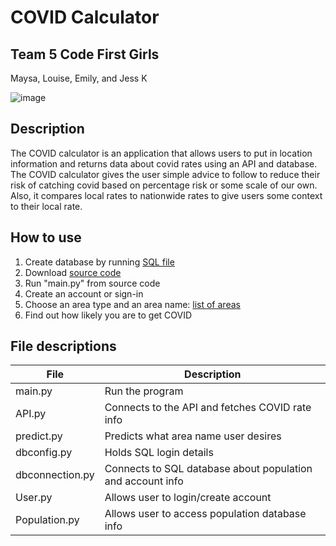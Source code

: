 # COVID Calculator

## Team 5 Code First Girls
Maysa, Louise, Emily, and Jess K

![image](https://user-images.githubusercontent.com/83308735/180663618-639532f5-18b1-4b8b-9bff-473e6c09f40d.png)

## Description

The COVID calculator is an application that allows users to put in location information and returns data about covid 
rates using an API and database. The COVID calculator gives the user simple advice to follow to reduce their risk of 
catching covid based on percentage risk or some scale of our own. Also, it compares local rates to nationwide rates to 
give users some context to their local rate.

## How to use

1. Create database by running [SQL file](https://github.com/jessicakan789/team5/blob/main/Database/UpdatedDBThursday.sql)
2. Download [source code](https://github.com/jessicakan789/team5/tree/main/Source%20code)
3. Run "main.py" from source code
4. Create an account or sign-in
5. Choose an area type and an area name:
[list of areas](https://github.com/jessicakan789/team5/blob/main/utla_area_names.txt)
6. Find out how likely you are to get COVID


## File descriptions

| File | Description |
| ------- | -------------------------- |
| main.py | Run the program |
| API.py | Connects to the API and fetches COVID rate info |
| predict.py | Predicts what area name user desires |
| dbconfig.py | Holds SQL login details |
| dbconnection.py | Connects to SQL database about population and account info |
| User.py | Allows user to login/create account |
| Population.py | Allows user to access population database info |


